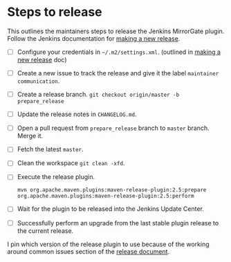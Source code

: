 # Steps to release

This outlines the maintainers steps to release the Jenkins MirrorGate plugin.  Follow
the Jenkins documentation for [making a new release][plugin-release].

- [ ] Configure your credentials in `~/.m2/settings.xml`. (outlined in [making a
      new release][plugin-release] doc)
- [ ] Create a new issue to track the release and give it the label `maintainer
      communication`.
- [ ] Create a release branch. `git checkout origin/master -b prepare_release`
- [ ] Update the release notes in `CHANGELOG.md`.
- [ ] Open a pull request from `prepare_release` branch to `master` branch.
      Merge it.
- [ ] Fetch the latest `master`.
- [ ] Clean the workspace `git clean -xfd`.
- [ ] Execute the release plugin.

    ```
    mvn org.apache.maven.plugins:maven-release-plugin:2.5:prepare org.apache.maven.plugins:maven-release-plugin:2.5:perform
    ```

- [ ] Wait for the plugin to be released into the Jenkins Update Center.
- [ ] Successfully perform an upgrade from the last stable plugin release to the
      current release.

I pin which version of the release plugin to use because of the working around
common issues section of the [release document][plugin-release].


[plugin-release]: https://wiki.jenkins-ci.org/display/JENKINS/Hosting+Plugins
